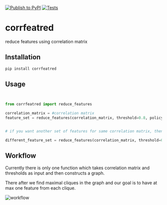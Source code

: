 
[![Publish to PyPI](https://github.com/abhi-glitchhg/corrfeatred/actions/workflows/publish.yml/badge.svg)](https://github.com/abhi-glitchhg/corrfeatred/actions/workflows/publish.yml) [![Tests](https://github.com/abhi-glitchhg/corrfeatred/actions/workflows/test.yml/badge.svg)](https://github.com/abhi-glitchhg/corrfeatred/actions/workflows/test.yml)

# corrfeatred

reduce features using correlation matrix 

## Installation 

```bash
pip install corrfeatred
```


## Usage 

```python


from corrfeatred import reduce_features

correlation_matrix = #correlation matrix
feature_set = reduce_features(correlation_matrix, threshold=0.8, policy='min')


# if you want another set of features for same correlation matrix, then use random seed to change the output.

different_feature_set = reduce_features(correlation_matrix, threshold=0.8, policy='min', random_seed = 42)
```


## Workflow

Currently there is only one function which takes correlation matrix and thresholds as input and then constructs a graph. 

There after we find maximal cliques in the graph and our goal is to have at max one feature from each clique.

![workflow](https://github.com/abhi-glitchhg/corrfeatred/assets/72816663/731c0be4-75a0-4355-b4aa-7682d7759d38)





